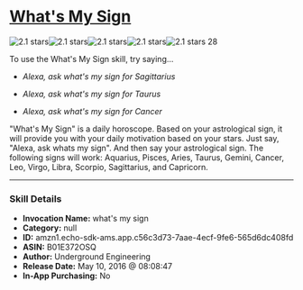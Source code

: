 # [What's My Sign](http://alexa.amazon.com/#skills/amzn1.echo-sdk-ams.app.c56c3d73-7aae-4ecf-9fe6-565d6dc408fd)
![2.1 stars](../../images/ic_star_black_18dp_1x.png)![2.1 stars](../../images/ic_star_black_18dp_1x.png)![2.1 stars](../../images/ic_star_half_black_18dp_1x.png)![2.1 stars](../../images/ic_star_border_black_18dp_1x.png)![2.1 stars](../../images/ic_star_border_black_18dp_1x.png) 28

To use the What's My Sign skill, try saying...

* *Alexa, ask what's my sign for Sagittarius*

* *Alexa, ask what's my sign for Taurus*

* *Alexa, ask what's my sign for Cancer*

"What's My Sign" is a daily horoscope.  Based on your astrological sign, it will provide you with your daily motivation based on your stars.  Just say, "Alexa, ask whats my sign".  And then say your astrological sign.  The following signs will work:  Aquarius, Pisces, Aries, Taurus, Gemini, Cancer, Leo, Virgo, Libra, Scorpio, Sagittarius, and Capricorn.

***

### Skill Details

* **Invocation Name:** what's my sign
* **Category:** null
* **ID:** amzn1.echo-sdk-ams.app.c56c3d73-7aae-4ecf-9fe6-565d6dc408fd
* **ASIN:** B01E372OSQ
* **Author:** Underground Engineering
* **Release Date:** May 10, 2016 @ 08:08:47
* **In-App Purchasing:** No
